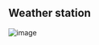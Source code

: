 ## Weather station

![image](https://github.com/lukita772/ArduinoLib_EstClimatica/assets/117228370/f3330744-2db6-4987-8569-b525d8aab1ca)
